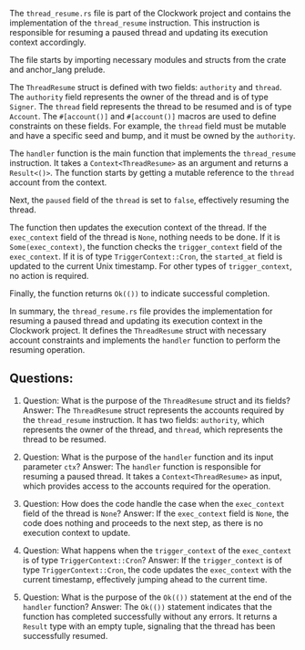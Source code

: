 
The `thread_resume.rs` file is part of the Clockwork project and contains the implementation of the `thread_resume` instruction. This instruction is responsible for resuming a paused thread and updating its execution context accordingly.

The file starts by importing necessary modules and structs from the crate and anchor_lang prelude.

The `ThreadResume` struct is defined with two fields: `authority` and `thread`. The `authority` field represents the owner of the thread and is of type `Signer`. The `thread` field represents the thread to be resumed and is of type `Account`. The `#[account()]` and `#[account()]` macros are used to define constraints on these fields. For example, the `thread` field must be mutable and have a specific seed and bump, and it must be owned by the `authority`.

The `handler` function is the main function that implements the `thread_resume` instruction. It takes a `Context<ThreadResume>` as an argument and returns a `Result<()>`. The function starts by getting a mutable reference to the `thread` account from the context.

Next, the `paused` field of the `thread` is set to `false`, effectively resuming the thread.

The function then updates the execution context of the thread. If the `exec_context` field of the thread is `None`, nothing needs to be done. If it is `Some(exec_context)`, the function checks the `trigger_context` field of the `exec_context`. If it is of type `TriggerContext::Cron`, the `started_at` field is updated to the current Unix timestamp. For other types of `trigger_context`, no action is required.

Finally, the function returns `Ok(())` to indicate successful completion.

In summary, the `thread_resume.rs` file provides the implementation for resuming a paused thread and updating its execution context in the Clockwork project. It defines the `ThreadResume` struct with necessary account constraints and implements the `handler` function to perform the resuming operation.
## Questions: 
 1. Question: What is the purpose of the `ThreadResume` struct and its fields?
   Answer: The `ThreadResume` struct represents the accounts required by the `thread_resume` instruction. It has two fields: `authority`, which represents the owner of the thread, and `thread`, which represents the thread to be resumed.

2. Question: What is the purpose of the `handler` function and its input parameter `ctx`?
   Answer: The `handler` function is responsible for resuming a paused thread. It takes a `Context<ThreadResume>` as input, which provides access to the accounts required for the operation.

3. Question: How does the code handle the case when the `exec_context` field of the thread is `None`?
   Answer: If the `exec_context` field is `None`, the code does nothing and proceeds to the next step, as there is no execution context to update.

4. Question: What happens when the `trigger_context` of the `exec_context` is of type `TriggerContext::Cron`?
   Answer: If the `trigger_context` is of type `TriggerContext::Cron`, the code updates the `exec_context` with the current timestamp, effectively jumping ahead to the current time.

5. Question: What is the purpose of the `Ok(())` statement at the end of the `handler` function?
   Answer: The `Ok(())` statement indicates that the function has completed successfully without any errors. It returns a `Result` type with an empty tuple, signaling that the thread has been successfully resumed.
    
